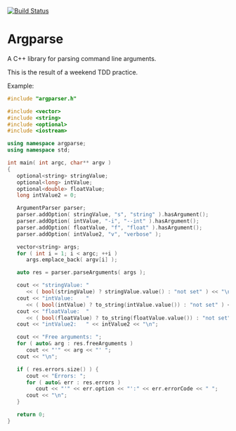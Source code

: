 [![Build Status](https://travis-ci.com/mmahnic/argparse.svg?branch=master)](https://travis-ci.com/mmahnic/argparse)

# Argparse

A C++ library for parsing command line arguments.

This is the result of a weekend TDD practice.

Example:

```c++
#include "argparser.h"

#include <vector>
#include <string>
#include <optional>
#include <iostream>

using namespace argparse;
using namespace std;

int main( int argc, char** argv )
{
   optional<string> stringValue;
   optional<long> intValue;
   optional<double> floatValue;
   long intValue2 = 0;

   ArgumentParser parser;
   parser.addOption( stringValue, "s", "string" ).hasArgument();
   parser.addOption( intValue, "-i", "--int" ).hasArgument();
   parser.addOption( floatValue, "f", "float" ).hasArgument();
   parser.addOption( intValue2, "v", "verbose" );

   vector<string> args;
   for ( int i = 1; i < argc; ++i )
      args.emplace_back( argv[i] );

   auto res = parser.parseArguments( args );

   cout << "stringValue: "
      << ( bool(stringValue) ? stringValue.value() : "not set" ) << "\n";
   cout << "intValue:    "
      << ( bool(intValue) ? to_string(intValue.value()) : "not set" ) << "\n";
   cout << "floatValue:  "
      << ( bool(floatValue) ? to_string(floatValue.value()) : "not set" ) << "\n";
   cout << "intValue2:   " << intValue2 << "\n";

   cout << "Free arguments: ";
   for ( auto& arg : res.freeArguments )
      cout << "'" << arg << "' ";
   cout << "\n";

   if ( res.errors.size() ) {
      cout << "Errors: ";
      for ( auto& err : res.errors )
         cout << "'" << err.option << "':" << err.errorCode << " ";
      cout << "\n";
   }

   return 0;
}
```
